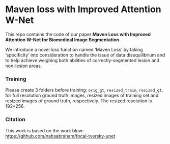 # Maven loss with Improved Attention W-Net

This repo contains the code of our paper **Maven Loss with Improved Attention W-Net for Biomedical Image Segmentation**.

We introduce a novel loss function named ‘Maven Loss’ by taking ‘specificity’ into consideration to handle the issue of data disequilibrium and to help achieve weighing both abilities of correctly-segmented lesion and non-lesion areas.

### Training
Please create 3 folders before training: `orig_gt`, `resized_train`, `resized_gt`, for full resolution ground truth images, resized images of training set and resized images of ground truth, respectively. The resized resolution is 192*256.

### Citation 

This work is based on the work blow:
https://github.com/nabsabraham/focal-tversky-unet